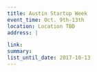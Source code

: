 ```yaml
---
title: Austin Startup Week
event_time: Oct. 9th-13th
location: Location TBD
address: |

link:
summary:
list_until_date: 2017-10-13
---
```

